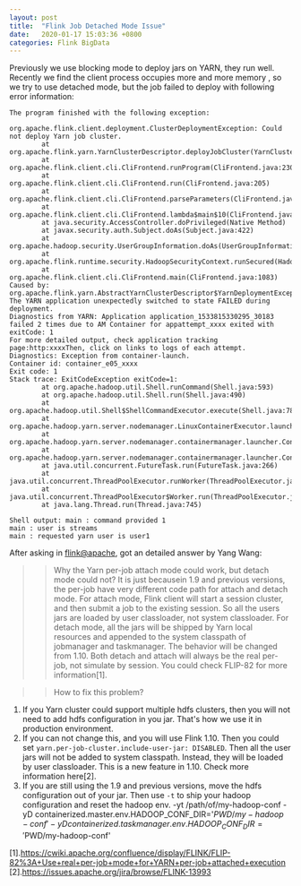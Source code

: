 ```yaml
---
layout: post
title:  "Flink Job Detached Mode Issue"
date:   2020-01-17 15:03:36 +0800
categories: Flink BigData
---
```

Previously we use blocking mode to deploy jars on YARN, they run well. Recently we find the client process occupies more and more memory , so we try to use detached mode, but the job failed to deploy with following error information:

```
The program finished with the following exception:

org.apache.flink.client.deployment.ClusterDeploymentException: Could not deploy Yarn job cluster.
        at org.apache.flink.yarn.YarnClusterDescriptor.deployJobCluster(YarnClusterDescriptor.java:82)
        at org.apache.flink.client.cli.CliFrontend.runProgram(CliFrontend.java:230)
        at org.apache.flink.client.cli.CliFrontend.run(CliFrontend.java:205)
        at org.apache.flink.client.cli.CliFrontend.parseParameters(CliFrontend.java:1010)
        at org.apache.flink.client.cli.CliFrontend.lambda$main$10(CliFrontend.java:1083)
        at java.security.AccessController.doPrivileged(Native Method)
        at javax.security.auth.Subject.doAs(Subject.java:422)
        at org.apache.hadoop.security.UserGroupInformation.doAs(UserGroupInformation.java:1754)
        at org.apache.flink.runtime.security.HadoopSecurityContext.runSecured(HadoopSecurityContext.java:41)
        at org.apache.flink.client.cli.CliFrontend.main(CliFrontend.java:1083)
Caused by: org.apache.flink.yarn.AbstractYarnClusterDescriptor$YarnDeploymentException: The YARN application unexpectedly switched to state FAILED during deployment.
Diagnostics from YARN: Application application_1533815330295_30183 failed 2 times due to AM Container for appattempt_xxxx exited with  exitCode: 1
For more detailed output, check application tracking page:http:xxxxThen, click on links to logs of each attempt.
Diagnostics: Exception from container-launch.
Container id: container_e05_xxxx
Exit code: 1
Stack trace: ExitCodeException exitCode=1:
        at org.apache.hadoop.util.Shell.runCommand(Shell.java:593)
        at org.apache.hadoop.util.Shell.run(Shell.java:490)
        at org.apache.hadoop.util.Shell$ShellCommandExecutor.execute(Shell.java:784)
        at org.apache.hadoop.yarn.server.nodemanager.LinuxContainerExecutor.launchContainer(LinuxContainerExecutor.java:298)
        at org.apache.hadoop.yarn.server.nodemanager.containermanager.launcher.ContainerLaunch.call(ContainerLaunch.java:324)
        at org.apache.hadoop.yarn.server.nodemanager.containermanager.launcher.ContainerLaunch.call(ContainerLaunch.java:83)
        at java.util.concurrent.FutureTask.run(FutureTask.java:266)
        at java.util.concurrent.ThreadPoolExecutor.runWorker(ThreadPoolExecutor.java:1142)
        at java.util.concurrent.ThreadPoolExecutor$Worker.run(ThreadPoolExecutor.java:617)
        at java.lang.Thread.run(Thread.java:745)

Shell output: main : command provided 1
main : user is streams
main : requested yarn user is user1
```

After asking in [flink@apache][flink@apache], got an detailed answer by Yang Wang:

>> Why the Yarn per-job attach mode could work, but detach mode could not?
It is just becausein 1.9 and previous versions, the per-job have very different code path for attach and detach
mode. For attach mode, Flink client will start a session cluster, and then submit a job to the existing session.
So all the users jars are loaded by user classloader, not system classloader. For detach mode, all the jars will
be shipped by Yarn local resources and appended to the system classpath of jobmanager and taskmanager.
The behavior will be changed from 1.10. Both detach and attach will always be the real per-job, not simulate
by session. You could check FLIP-82 for more information[1].

>> How to fix this problem?
1. If you Yarn cluster could support multiple hdfs clusters, then you will not need to add hdfs configuration in
you jar. That's how we use it in production environment.
2. If you can not change this, and you will use Flink 1.10. Then you could set 
`yarn.per-job-cluster.include-user-jar: DISABLED`. Then all the user jars will not be added to system classpath.
Instead, they will be loaded by user classloader. This is a new feature in 1.10. Check more information here[2].
3. If you are still using the 1.9 and previous versions, move the hdfs configuration out of your jar. Then use `-t`
to ship your hadoop configuration and reset the hadoop env.
-yt /path/of/my-hadoop-conf
-yD containerized.master.env.HADOOP_CONF_DIR='$PWD/my-hadoop-conf'
-yD containerized.taskmanager.env.HADOOP_CONF_DIR='$PWD/my-hadoop-conf'


[1].https://cwiki.apache.org/confluence/display/FLINK/FLIP-82%3A+Use+real+per-job+mode+for+YARN+per-job+attached+execution
[2].https://issues.apache.org/jira/browse/FLINK-13993

[flink@apache]: user@flink.apache.org
